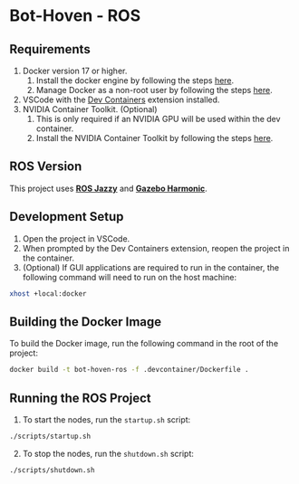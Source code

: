 # Bot-Hoven - ROS

## Requirements
1. Docker version 17 or higher. 
   1. Install the docker engine by following the steps [here](https://docs.docker.com/engine/install/).
   2. Manage Docker as a non-root user by following the steps [here](https://docs.docker.com/engine/install/linux-postinstall/#manage-docker-as-a-non-root-user).
2. VSCode with the [Dev Containers](https://marketplace.visualstudio.com/items?itemName=ms-vscode-remote.remote-containers) extension installed.
3. NVIDIA Container Toolkit. (Optional)
   1. This is only required if an NVIDIA GPU will be used within the dev container.
   2. Install the NVIDIA Container Toolkit by following the steps [here](https://docs.nvidia.com/datacenter/cloud-native/container-toolkit/latest/install-guide.html#installation).

## ROS Version
This project uses **[ROS Jazzy](https://docs.ros.org/en/jazzy/Releases/Release-Jazzy-Jalisco.html)** and **[Gazebo Harmonic](https://gazebosim.org/docs/harmonic/getstarted/)**.

## Development Setup
1. Open the project in VSCode.
2. When prompted by the Dev Containers extension, reopen the project in the container.
3. (Optional) If GUI applications are required to run in the container, the following command will need to run on the host machine:
```sh
xhost +local:docker
```

## Building the Docker Image
To build the Docker image, run the following command in the root of the project:

```sh
docker build -t bot-hoven-ros -f .devcontainer/Dockerfile .
```

## Running the ROS Project
1. To start the nodes, run the `startup.sh` script:
```sh
./scripts/startup.sh
```
2. To stop the nodes, run the `shutdown.sh` script:
```sh
./scripts/shutdown.sh
```